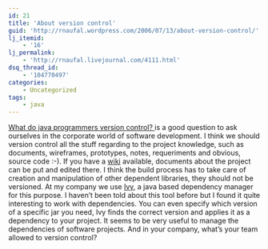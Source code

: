 ```yaml
---
id: 21
title: 'About version control'
guid: 'http://rnaufal.wordpress.com/2006/07/13/about-version-control/'
lj_itemid:
    - '16'
lj_permalink:
    - 'http://rnaufal.livejournal.com/4111.html'
dsq_thread_id:
    - '104770497'
categories:
    - Uncategorized
tags:
    - java
---
```


[What do java programmers version control? ](http://www.evolutionnext.com/blog/2006/07/07/1152287929432.html) is a good question to ask ourselves in the corporate world of software development. I think we should version control all the stuff regarding to the project knowledge, such as documents, wireframes, prototypes, notes, requeriments and obvious, source code :-). If you have a [wiki](http://en.wikipedia.org/wiki/Wiki) available, documents about the project can be put and edited there. I think the build process has to take care of creation and manipulation of other dependent libraries, they should not be versioned. At my company we use [Ivy](http://www.jayasoft.org/ivy), a java based dependency manager for this purpose. I haven’t been told about this tool before but I found it quite interesting to work with dependencies. You can even specify which version of a specific jar you need, Ivy finds the correct version and applies it as a dependency to your project. It seems to be very useful to manage the dependencies of software projects. And in your company, what’s your team allowed to version control?